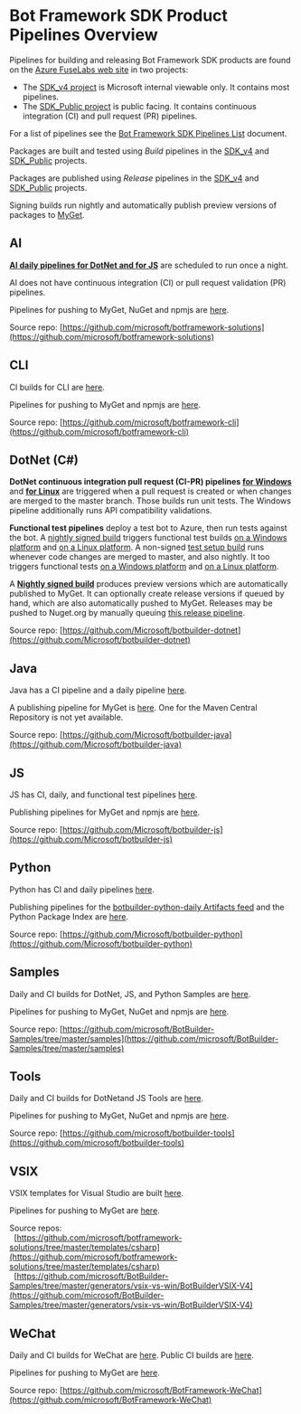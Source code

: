 # Bot Framework SDK Product Pipelines Overview
Pipelines for building and releasing Bot Framework SDK products are found on the [Azure FuseLabs web site](https://fuselabs.visualstudio.com/) in two projects: 
 * The [SDK_v4 project](https://fuselabs.visualstudio.com/SDK_v4/_build?view=folders) is Microsoft internal viewable only. It contains most pipelines.
 * The [SDK_Public project](https://fuselabs.visualstudio.com/SDK_Public/_build?view=folders) is public facing. It contains continuous integration (CI) and pull request (PR) pipelines.

For a list of pipelines see the [Bot Framework SDK Pipelines List](SdkPipelinesList.md) document.

Packages are built and tested using _Build_ pipelines in the [SDK_v4](https://fuselabs.visualstudio.com/SDK_v4/_build?view=folders) and [SDK_Public](https://fuselabs.visualstudio.com/SDK_Public/_build?view=folders) projects.

Packages are published using _Release_ pipelines in the [SDK_v4](https://fuselabs.visualstudio.com/SDK_v4/_release?_a=releases&view=all&path=%5C) and [SDK_Public](https://fuselabs.visualstudio.com/SDK_Public/_release?_a=releases&view=all&path=%5C) projects.

Signing builds run nightly and automatically publish preview versions of packages to [MyGet](https://botbuilder.myget.org/gallery).

## AI

**[AI daily pipelines for DotNet and for JS](https://fuselabs.visualstudio.com/SDK_v4/_build?_a=allDefinitions&path=%5CAI%5C&treeState=XEFJ)** are scheduled to run once a night.

AI does not have continuous integration (CI) or pull request validation (PR) pipelines.

Pipelines for pushing to MyGet, NuGet and npmjs are [here](https://fuselabs.visualstudio.com/SDK_v4/_release?_a=releases&view=all&path=%5CAI).

Source repo: [https://github.com/microsoft/botframework-solutions](https://github.com/microsoft/botframework-solutions)

## CLI

CI builds for CLI are [here](https://fuselabs.visualstudio.com/SDK_Public/_build?definitionScope=%5Ccli).

Pipelines for pushing to MyGet and npmjs are [here](https://fuselabs.visualstudio.com/SDK_Public/_release?_a=releases&view=all&path=%5Ccli).

Source repo: [https://github.com/microsoft/botframework-cli](https://github.com/microsoft/botframework-cli)

## DotNet (C#)

**DotNet continuous integration pull request (CI-PR) pipelines [for Windows](https://fuselabs.visualstudio.com/SDK_v4/_build?definitionId=499&_a=summary)** and **[for Linux](https://fuselabs.visualstudio.com/SDK_v4/_build?definitionId=660&_a=summary)** are triggered when a pull request is created or when changes are merged to the master branch. 
Those builds run unit tests. The Windows pipeline additionally runs API compatibility validations. 

**Functional test pipelines** deploy a test bot to Azure, then run tests against the bot. A [nightly signed build](https://fuselabs.visualstudio.com/SDK_v4/_build?definitionId=739&_a=summary) triggers functional test builds [on a Windows platform](https://fuselabs.visualstudio.com/SDK_v4/_release?_a=releases&view=all&definitionId=88) and [on a Linux platform](https://fuselabs.visualstudio.com/SDK_v4/_release?_a=releases&view=all&definitionId=87). A non-signed [test setup build](https://fuselabs.visualstudio.com/SDK_v4/_build/index?definitionId=740&_a=completed) runs whenever code changes are merged to master, and also nightly. It too triggers functional tests [on a Windows platform](https://fuselabs.visualstudio.com/SDK_v4/_release?_a=releases&view=all&definitionId=91) and [on a Linux platform](https://fuselabs.visualstudio.com/SDK_v4/_release?_a=releases&view=all&definitionId=92).

A **[Nightly signed build](https://fuselabs.visualstudio.com/SDK_v4/_build?definitionId=739&_a=summary)** produces preview versions which are automatically published to MyGet. It can optionally create release versions if queued by hand, which are also automatically pushed to MyGet. Releases may be pushed to Nuget.org by manually queuing [this release pipeline]().

Source repo: [https://github.com/Microsoft/botbuilder-dotnet](https://github.com/Microsoft/botbuilder-dotnet)

## Java

Java has a CI pipeline and a daily pipeline [here](https://fuselabs.visualstudio.com/SDK_v4/_build?definitionScope=%5CJava).

A publishing pipeline for MyGet is [here](https://fuselabs.visualstudio.com/SDK_v4/_release?view=all&path=%5CJava&_a=releases). One for the Maven Central Repository is not yet available.

Source repo: [https://github.com/Microsoft/botbuilder-java](https://github.com/Microsoft/botbuilder-java)

## JS

JS has CI, daily, and functional test pipelines [here](https://fuselabs.visualstudio.com/SDK_v4/_build?definitionScope=%5CJS).

Publishing pipelines for MyGet and npmjs are [here](https://fuselabs.visualstudio.com/SDK_v4/_build?definitionScope=%5CJS).

Source repo: [https://github.com/Microsoft/botbuilder-js](https://github.com/Microsoft/botbuilder-js)

## Python

Python has CI and daily pipelines [here](https://fuselabs.visualstudio.com/SDK_v4/_build?definitionScope=%5CPython).

Publishing pipelines for the [botbuilder-python-daily Artifacts feed](https://fuselabs.visualstudio.com/SDK_v4/_packaging?_a=feed&feed=botbuilder-python-daily) and the Python Package Index are [here](https://fuselabs.visualstudio.com/SDK_v4/_release?view=all&path=%5CPython&_a=releases).

Source repo: [https://github.com/Microsoft/botbuilder-python](https://github.com/Microsoft/botbuilder-python)

## Samples

Daily and CI builds for DotNet, JS, and Python Samples are [here](https://fuselabs.visualstudio.com/SDK_v4/_build?definitionScope=%5CSamples).

Pipelines for pushing to MyGet, NuGet and npmjs are [here](https://fuselabs.visualstudio.com/SDK_v4/_release?_a=releases&view=all&path=%5CSamples).

Source repo: [https://github.com/microsoft/BotBuilder-Samples/tree/master/samples](https://github.com/microsoft/BotBuilder-Samples/tree/master/samples)

## Tools

Daily and CI builds for DotNetand JS Tools are [here](https://fuselabs.visualstudio.com/SDK_v4/_build?definitionScope=%5CTools).

Pipelines for pushing to MyGet, NuGet and npmjs are [here](https://fuselabs.visualstudio.com/SDK_v4/_release?_a=releases&view=all&path=%5CTools).

Source repo: [https://github.com/microsoft/botbuilder-tools](https://github.com/microsoft/botbuilder-tools)

## VSIX

VSIX templates for Visual Studio are built [here](https://fuselabs.visualstudio.com/SDK_v4/_build?definitionScope=%5CVSIX).

Pipelines for pushing to MyGet are [here](https://fuselabs.visualstudio.com/SDK_v4/_release?_a=releases&view=all&path=%5CVSIX).

Source repos: 
<br/>&nbsp;&nbsp;[https://github.com/microsoft/botframework-solutions/tree/master/templates/csharp](https://github.com/microsoft/botframework-solutions/tree/master/templates/csharp)
<br/>&nbsp;&nbsp;[https://github.com/microsoft/BotBuilder-Samples/tree/master/generators/vsix-vs-win/BotBuilderVSIX-V4](https://github.com/microsoft/BotBuilder-Samples/tree/master/generators/vsix-vs-win/BotBuilderVSIX-V4)

## WeChat

Daily and CI builds for WeChat are [here](https://fuselabs.visualstudio.com/SDK_v4/_build?definitionScope=%5CWeChat). Public CI builds are [here](https://fuselabs.visualstudio.com/SDK_Public/_build?definitionScope=%5Cwechat).

Pipelines for pushing to MyGet are [here](https://fuselabs.visualstudio.com/SDK_v4/_release?_a=releases&view=all&path=%5CWeChat).

Source repo: [https://github.com/microsoft/BotFramework-WeChat](https://github.com/microsoft/BotFramework-WeChat)
